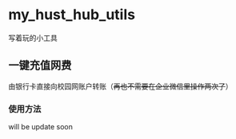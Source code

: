 # my_hust_hub_utils

写着玩的小工具

## 一键充值网费

由银行卡直接向校园网账户转账（~~再也不需要在企业微信里操作两次了~~）

### 使用方法
will be update soon


